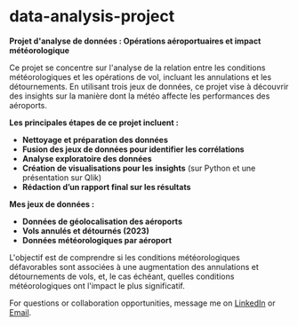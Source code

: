 # data-analysis-project

**Projet d'analyse de données : Opérations aéroportuaires et impact météorologique**

Ce projet se concentre sur l'analyse de la relation entre les conditions météorologiques et les opérations de vol, incluant les annulations et les détournements. En utilisant trois jeux de données, ce projet vise à découvrir des insights sur la manière dont la météo affecte les performances des aéroports.

**Les principales étapes de ce projet incluent :**
- **Nettoyage et préparation des données**
- **Fusion des jeux de données pour identifier les corrélations**
- **Analyse exploratoire des données**
- **Création de visualisations pour les insights** (sur Python et une présentation sur Qlik)
- **Rédaction d’un rapport final sur les résultats**

**Mes jeux de données :**
- **Données de géolocalisation des aéroports**
- **Vols annulés et détournés (2023)**
- **Données météorologiques par aéroport**

L'objectif est de comprendre si les conditions météorologiques défavorables sont associées à une augmentation des annulations et détournements de vols, et, le cas échéant, quelles conditions météorologiques ont l'impact le plus significatif.

For questions or collaboration opportunities, message me on [LinkedIn](https://www.linkedin.com/in/manolia-pinar/) or [Email](mailto:anoliapinar@gmail.com).
